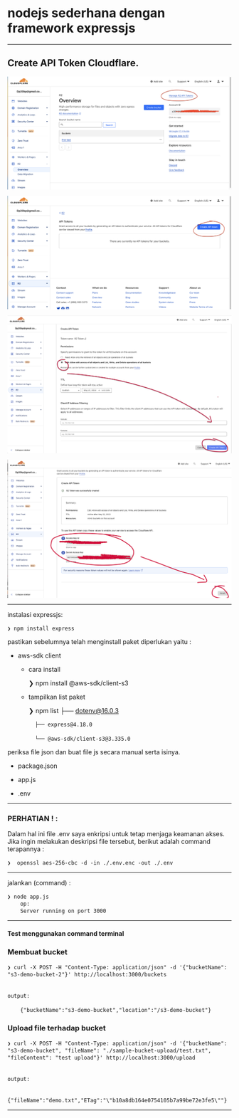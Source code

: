 # nodejs sederhana dengan framework expressjs #

---

## Create API Token Cloudflare.

<p align="center">
    <img src="./gambar-petunjuk/001_ss_R2-cloudflarestorage.png" alt="001_ss_R2-cloudflarestorage" style="display: block; margin: 0 auto;">
</p>

<p align="center">
    <img src="./gambar-petunjuk/002_ss_R2-cloudflarestorage.png" alt="002_ss_R2-cloudflarestorage" style="display: block; margin: 0 auto;">
</p>

<p align="center">
    <img src="./gambar-petunjuk/003_ss_R2-cloudflarestorage.png" alt="003_ss_R2-cloudflarestorage" style="display: block; margin: 0 auto;">
</p>

<p align="center">
    <img src="./gambar-petunjuk/004_ss_R2-cloudflarestorage.png" alt="004_ss_R2-cloudflarestorage" style="display: block; margin: 0 auto;">
</p>

---

instalasi expressjs:

    ❯ npm install express


pastikan sebelumnya telah menginstall paket diperlukan yaitu :

- aws-sdk client

    - cara install

        ❯ npm install @aws-sdk/client-s3

    - tampilkan list paket
    
        ❯ npm list
            ├── dotenv@16.0.3

            ├── express@4.18.0
        
            └── @aws-sdk/client-s3@3.335.0


periksa file json dan buat file js secara manual serta isinya.

- package.json

- app.js

- .env

---

### PERHATIAN ! :

Dalam hal ini file .env saya enkripsi untuk tetap menjaga keamanan akses. Jika ingin melakukan deskripsi file tersebut, berikut adalah command terapannya :

    ❯  openssl aes-256-cbc -d -in ./.env.enc -out ./.env

---


jalankan (command) :

    ❯ node app.js
        op:
        Server running on port 3000


---

#### Test menggunakan command terminal
### Membuat bucket

    ❯ curl -X POST -H "Content-Type: application/json" -d '{"bucketName": "s3-demo-bucket-2"}' http://localhost:3000/buckets


    output:

        {"bucketName":"s3-demo-bucket","location":"/s3-demo-bucket"}

### Upload file terhadap bucket

    ❯ curl -X POST -H "Content-Type: application/json" -d '{"bucketName": "s3-demo-bucket", "fileName": "./sample-bucket-upload/test.txt", "fileContent": "test upload"}' http://localhost:3000/upload


    output:

        {"fileName":"demo.txt","ETag":"\"b10a8db164e0754105b7a99be72e3fe5\""}
        

---